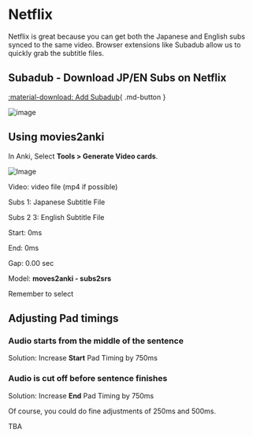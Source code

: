 # Netflix

Netflix is great because you can get both the Japanese and English subs synced to the same video. Browser extensions like Subadub allow us to quickly grab the subtitle files.

## Subadub - Download JP/EN Subs on Netflix

[:material-download: Add Subadub](https://chrome.google.com/webstore/detail/subadub/jamiekdimmhnnemaaimmdahnahfmfdfk){ .md-button }

![image](https://lh3.googleusercontent.com/tug6wIQCfH7464ywWazk2yNyL6ymxBbiUQxBIMFECzZmbk4MjKjVReeqvUP-Mf5rrYzuH8T7wHjLlFjUgeFNeodfN0I=w640-h400-e365-rj-sc0x00ffffff)

## Using movies2anki

In Anki, Select **Tools > Generate Video cards**.

![Image](../../assets/movies2anki.png)

Video: video file (mp4 if possible)

Subs 1: Japanese Subtitle File

Subs 2 3: English Subtitle File

Start: 0ms

End: 0ms

Gap: 0.00 sec

Model: **moves2anki - subs2srs**

Remember to select 

## Adjusting Pad timings

### Audio starts from the middle of the sentence

Solution: Increase **Start** Pad Timing by 750ms

### Audio is cut off before sentence finishes

Solution: Increase **End** Pad Timing by 750ms

Of course, you could do fine adjustments of 250ms and 500ms.

TBA
